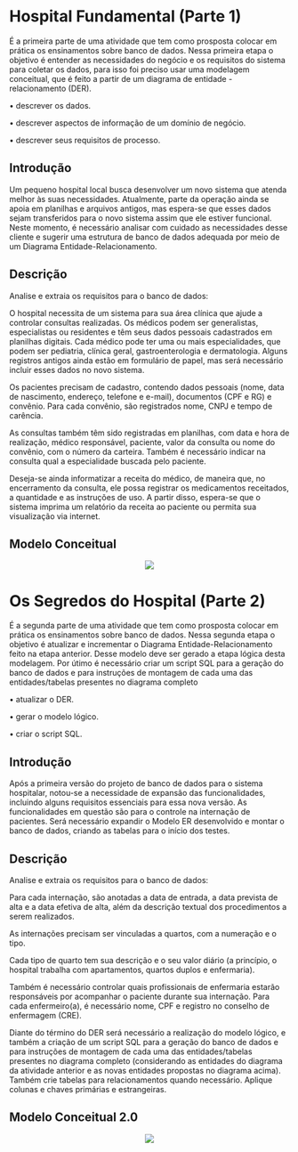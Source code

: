 # Hospital Fundamental (Parte 1)
É a primeira parte de uma atividade que tem como prosposta colocar em prática os ensinamentos sobre banco de dados. Nessa primeira etapa o objetivo é entender as necessidades do negócio e os requisitos do sistema para coletar os dados, para isso foi preciso usar uma modelagem conceitual, que é feito a partir de um diagrama de entidade - relacionamento (DER).
   <p>•	descrever os dados.</p>
   <p>•	descrever  aspectos de informação de um domínio de negócio.</p>
    •	descrever seus requisitos de processo.
<h2>Introdução</h2>

Um pequeno hospital local busca desenvolver um novo sistema que atenda melhor às suas necessidades. Atualmente, parte da operação ainda se apoia em planilhas e arquivos antigos, mas espera-se que esses dados sejam transferidos para o novo sistema assim que ele estiver funcional. Neste momento, é necessário analisar com cuidado as necessidades desse cliente e sugerir uma estrutura de banco de dados adequada por meio de um Diagrama Entidade-Relacionamento.
<h2>Descrição </h2>
Analise e extraia os requisitos para o banco de dados:

O hospital necessita de um sistema para sua área clínica que ajude a controlar consultas realizadas. Os médicos podem ser generalistas, especialistas ou residentes e têm seus dados pessoais cadastrados em planilhas digitais. Cada médico pode ter uma ou mais especialidades, que podem ser pediatria, clínica geral, gastroenterologia e dermatologia. Alguns registros antigos ainda estão em formulário de papel, mas será necessário incluir esses dados no novo sistema.

Os pacientes precisam de cadastro, contendo dados pessoais (nome, data de nascimento, endereço, telefone e e-mail), documentos (CPF e RG) e convênio. Para cada convênio, são registrados nome, CNPJ e tempo de carência.

As consultas também têm sido registradas em planilhas, com data e hora de realização, médico responsável, paciente, valor da consulta ou nome do convênio, com o número da carteira. Também é necessário indicar na consulta qual a especialidade buscada pelo paciente.

Deseja-se ainda informatizar a receita do médico, de maneira que, no encerramento da consulta, ele possa registrar os medicamentos receitados, a quantidade e as instruções de uso. A partir disso, espera-se que o sistema imprima um relatório da receita ao paciente ou permita sua visualização via internet.

<h2>Modelo Conceitual</h2>
<div align="center">
   <img src="https://github.com/GabrielySantos10/Hospital/assets/142239697/c33c5ec5-3b73-4130-b16c-58b05d291594"/>
</div>


# Os Segredos do Hospital (Parte 2)
É a segunda parte de uma atividade que tem como prosposta colocar em prática os ensinamentos sobre banco de dados. Nessa segunda etapa o objetivo é atualizar e incrementar o Diagrama Entidade-Relacionamento feito na etapa anterior. Desse modelo deve ser gerado a etapa lógica desta modelagem. Por útimo é necessário criar um script SQL para a geração do banco de dados e para instruções de montagem de cada uma das entidades/tabelas presentes no diagrama completo 
   <p>• atualizar o DER.</p>
   <p>• gerar o modelo lógico.</p>
   <p>• criar o script SQL.</p>

<h2>Introdução</h2>
Após a primeira versão do projeto de banco de dados para o sistema hospitalar, notou-se a necessidade de expansão das funcionalidades, incluindo alguns requisitos essenciais para essa nova versão. As funcionalidades em questão são para o controle na internação de pacientes. Será necessário expandir o Modelo ER desenvolvido e montar o banco de dados, criando as tabelas para o início dos testes.

<h2>Descrição</h2>
Analise e extraia os requisitos para o banco de dados:

Para cada internação, são anotadas a data de entrada, a data prevista de alta e a data efetiva de alta, além da descrição textual dos procedimentos a serem realizados. 

As internações precisam ser vinculadas a quartos, com a numeração e o tipo. 

Cada tipo de quarto tem sua descrição e o seu valor diário (a princípio, o hospital trabalha com apartamentos, quartos duplos e enfermaria).

Também é necessário controlar quais profissionais de enfermaria estarão responsáveis por acompanhar o paciente durante sua internação. Para cada enfermeiro(a), é necessário nome, CPF e registro no conselho de enfermagem (CRE).

Diante do término do DER será necessário a realização do modelo lógico, e também a criação de um script SQL para a geração do banco de dados e para instruções de montagem de cada uma das entidades/tabelas presentes no diagrama completo (considerando as entidades do diagrama da atividade anterior e as novas entidades propostas no diagrama acima). Também crie tabelas para relacionamentos quando necessário. Aplique colunas e chaves primárias e estrangeiras.
<h2>Modelo Conceitual 2.0</h2>
<div align="center">
   <img src="https://github.com/GabrielySantos10/Hospital/assets/142239697/95f7bca0-caff-4401-9b2b-61c9f1fad4d6"/>
</div>
